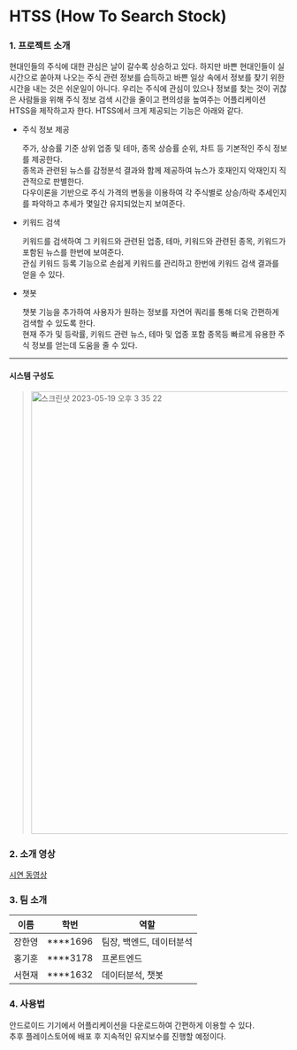 # HTSS (How To Search Stock)

### 1. 프로젝트 소개

현대인들의 주식에 대한 관심은 날이 갈수록 상승하고 있다. 하지만 바쁜 현대인들이 실시간으로 쏟아져 나오는 주식 관련 정보를 습득하고 바쁜 일상 속에서 정보를 찾기 위한 시간을 내는 것은 쉬운일이 아니다. 우리는 주식에 관심이 있으나 정보를 찾는 것이 귀찮은 사람들을 위해 주식 정보 검색 시간을 줄이고 편의성을 높여주는 어플리케이션 HTSS을 제작하고자 한다. HTSS에서 크게 제공되는 기능은 아래와 같다.

- 주식 정보 제공

  
  주가, 상승률 기준 상위 업종 및 테마, 종목 상승률 순위, 차트 등 기본적인 주식 정보를 제공한다.  
  종목과 관련된 뉴스를 감정분석 결과와 함께 제공하여 뉴스가 호재인지 악재인지 직관적으로 판별한다.  
  다우이론을 기반으로 주식 가격의 변동을 이용하여 각 주식별로 상승/하락 추세인지를 파악하고 추세가 몇일간 유지되었는지 보여준다.
  
- 키워드 검색

  키워드를 검색하여 그 키워드와 관련된 업종, 테마, 키워드와 관련된 종목, 키워드가 포함된 뉴스를 한번에 보여준다.  
  관심 키워드 등록 기능으로 손쉽게 키워드를 관리하고 한번에 키워드 검색 결과를 얻을 수 있다.

- 챗봇

  챗봇 기능을 추가하여 사용자가 원하는 정보를 자연어 쿼리를 통해 더욱 간편하게 검색할 수 있도록 한다.   
  현재 주가 및 등락률, 키워드 관련 뉴스, 테마 및 업종 포함 종목등 빠르게 유용한 주식 정보를 얻는데 도움을 줄 수 있다. 

---
#### 시스템 구성도 

> <img alt="스크린샷 2023-05-19 오후 3 35 22" width="800" src="https://user-images.githubusercontent.com/28581494/239457383-abf7b783-5aea-41a7-a2d6-0063d069528e.png">



### 2. 소개 영상

[시연 동영상](https://youtu.be/nJ013d6E0_4)

### 3. 팀 소개

| 이름 | 학번 | 역할 |
| --- | --- | --- |
| 장한영 | ****1696 | 팀장, 백엔드, 데이터분석 |
| 홍기훈 | ****3178 | 프론트엔드  |
| 서현재 | ****1632 | 데이터분석, 챗봇 |

### 4. 사용법

안드로이드 기기에서 어플리케이션을 다운로드하여 간편하게 이용할 수 있다.  
추후 플레이스토어에 배포 후 지속적인 유지보수를 진행할 예정이다.
